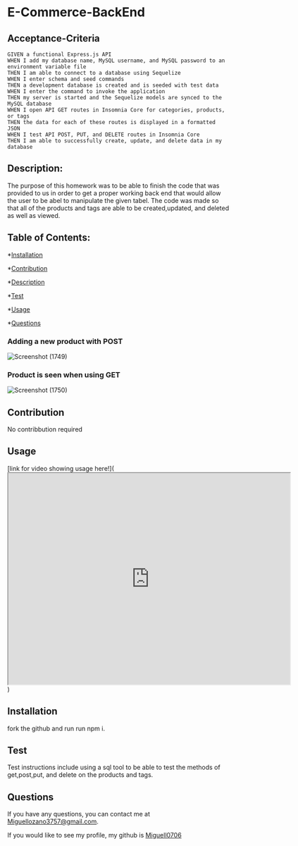# E-Commerce-BackEnd
  
## Acceptance-Criteria 

```
GIVEN a functional Express.js API
WHEN I add my database name, MySQL username, and MySQL password to an environment variable file
THEN I am able to connect to a database using Sequelize
WHEN I enter schema and seed commands
THEN a development database is created and is seeded with test data
WHEN I enter the command to invoke the application
THEN my server is started and the Sequelize models are synced to the MySQL database
WHEN I open API GET routes in Insomnia Core for categories, products, or tags
THEN the data for each of these routes is displayed in a formatted JSON
WHEN I test API POST, PUT, and DELETE routes in Insomnia Core
THEN I am able to successfully create, update, and delete data in my database
```


## Description: 
The purpose of this homework was to be able to finish the code that was provided to us in order to get a proper working back end that would allow the user to be abel to manipulate the given tabel. The code was made so that all of the products and tags are able to be created,updated, and deleted as well as viewed. 

## Table of Contents: 
*[Installation](#installation)

*[Contribution](#contribute)

*[Description](#description)

*[Test](#test)

*[Usage](#usage)

*[Questions](#questions)

### Adding a new product with POST
![Screenshot (1749)](https://user-images.githubusercontent.com/82692900/124544682-66130c00-dddc-11eb-8e84-7d0fbc9aa3aa.png)

### Product is seen when using GET
![Screenshot (1750)](https://user-images.githubusercontent.com/82692900/124544738-86db6180-dddc-11eb-9d76-344bc55c308a.png)

## Contribution
No contribbution required

## Usage
[link for video showing usage here!](<iframe src="https://drive.google.com/file/d/16ukjUUnfeWXAR88rOlOA2MFBLJ5n7Nb3/preview" width="640" height="480"></iframe>)
## Installation
fork the github and run run npm i.

## Test 
Test instructions include using a sql tool to be able to test the methods of get,post,put, and delete on the products and tags.


## Questions
If you have any questions, you can contact me at Miguellozano3757@gmail.com.

If you would like to see my profile, my github is [Miguell0706](https://github.com/Miguell0706)
